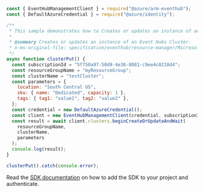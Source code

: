 ```javascript
const { EventHubManagementClient } = require("@azure/arm-eventhub");
const { DefaultAzureCredential } = require("@azure/identity");

/**
 * This sample demonstrates how to Creates or updates an instance of an Event Hubs Cluster.
 *
 * @summary Creates or updates an instance of an Event Hubs Cluster.
 * x-ms-original-file: specification/eventhub/resource-manager/Microsoft.EventHub/stable/2021-11-01/examples/Clusters/ClusterPut.json
 */
async function clusterPut() {
  const subscriptionId = "5f750a97-50d9-4e36-8081-c9ee4c0210d4";
  const resourceGroupName = "myResourceGroup";
  const clusterName = "testCluster";
  const parameters = {
    location: "South Central US",
    sku: { name: "Dedicated", capacity: 1 },
    tags: { tag1: "value1", tag2: "value2" },
  };
  const credential = new DefaultAzureCredential();
  const client = new EventHubManagementClient(credential, subscriptionId);
  const result = await client.clusters.beginCreateOrUpdateAndWait(
    resourceGroupName,
    clusterName,
    parameters
  );
  console.log(result);
}

clusterPut().catch(console.error);
```

Read the [SDK documentation](https://github.com/Azure/azure-sdk-for-js/blob/%40azure%2Farm-eventhub_5.0.1/sdk/eventhub/arm-eventhub/README.md) on how to add the SDK to your project and authenticate.
